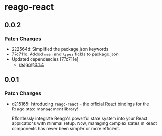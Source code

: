 # reago-react

## 0.0.2

### Patch Changes

- 222564d: Simplified the package.json keywords
- 77c711e: Added `main` and `types` fields to package.json
- Updated dependencies [77c711e]
  - reago@0.1.4

## 0.0.1

### Patch Changes

- d215165: Introducing `reago-react` – the official React bindings for the Reago state management library!

  Effortlessly integrate Reago's powerful state system into your React applications with
  minimal setup. Now, managing complex states in React components has never been simpler or
  more efficient.
